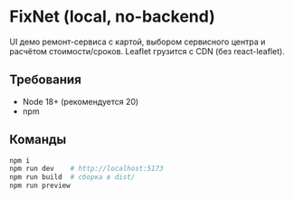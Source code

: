 
# FixNet (local, no-backend)

UI демо ремонт-сервиса с картой, выбором сервисного центра и расчётом стоимости/сроков. Leaflet грузится с CDN (без react-leaflet).

## Требования
- Node 18+ (рекомендуется 20)
- npm

## Команды
```bash
npm i
npm run dev    # http://localhost:5173
npm run build  # сборка в dist/
npm run preview
```
